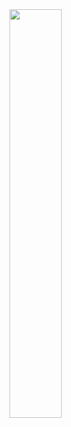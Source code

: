 <img width="43%" heigth="445px" src="https://soundcloud-last-song.vercel.app/api/soundcloud" align="center"/>
